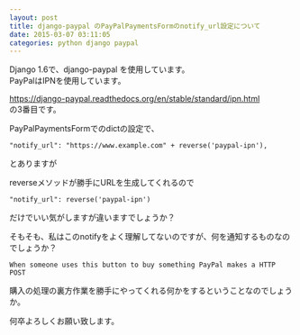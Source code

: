 ```yaml
---
layout: post
title: django-paypal のPayPalPaymentsFormのnotify_url設定について
date: 2015-03-07 03:11:05
categories: python django paypal
---
```

<p>Django 1.6で、django-paypal を使用しています。<br>
PayPalはIPNを使用しています。</p>

<p><a href="https://django-paypal.readthedocs.org/en/stable/standard/ipn.html" rel="nofollow">https://django-paypal.readthedocs.org/en/stable/standard/ipn.html</a><br>
の3番目です。</p>

<p>PayPalPaymentsFormでのdictの設定で、</p>

```
"notify_url": "https://www.example.com" + reverse('paypal-ipn'),
```

<p>とありますが</p>

<p>reverseメソッドが勝手にURLを生成してくれるので</p>

```
"notify_url": reverse('paypal-ipn')
```

<p>だけでいい気がしますが違いますでしょうか？ </p>

<p>そもそも、私はこのnotifyをよく理解してないのですが、何を通知するものなのでしょうか？ </p>

```
When someone uses this button to buy something PayPal makes a HTTP POST
```

<p>購入の処理の裏方作業を勝手にやってくれる何かをするということなのでしょうか。</p>

<p>何卒よろしくお願い致します。</p>
